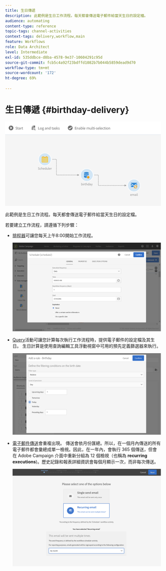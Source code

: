 ```yaml
---
title: 生日傳遞
description: 此範例是生日工作流程。每天都會傳送電子郵件給當天生日的設定檔。
audience: automating
content-type: reference
topic-tags: channel-activities
context-tags: delivery,workflow,main
feature: Workflows
role: Data Architect
level: Intermediate
exl-id: 535ddbce-d8ba-4578-9e37-10604291c95d
source-git-commit: fcb5c4a92f23bdffd1082b7b044b5859dead9d70
workflow-type: tm+mt
source-wordcount: '172'
ht-degree: 69%

---
```


# 生日傳遞 {#birthday-delivery}

![](assets/wkf_delivery_example_1.png)

此範例是生日工作流程。每天都會傳送電子郵件給當天生日的設定檔。

若要建立工作流程，請遵循下列步驟：

* [排程器](../../automating/using/scheduler.md)可讓您每天上午8:00開始工作流程。

   ![](assets/wkf_delivery_example_2.png)

* [Query](../../automating/using/query.md)活動可讓您計算每次執行工作流程時，提供電子郵件的設定檔及其生日。 生日計算是使用查詢編輯工具浮動視窗中可用的預先定義篩選器來執行。

   ![](assets/wkf_delivery_example_3.png)

* [電子郵件傳送](../../automating/using/email-delivery.md)會重複出現。 傳送會依月份匯總。所以，在一個月內傳送的所有電子郵件都會彙總成單一檢視。因此，在一年內，會執行 365 個傳送，但會在 Adobe Campaign 介面中重新分組為 12 個檢視（也稱為 **recurring executions**)。歷史記錄和報表詳細資訊會每個月顯示一次，而非每次傳送。

   ![](assets/wkf_delivery_example_4.png)
